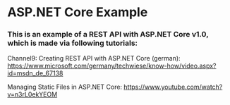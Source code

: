 # ASP.NET Core Example
<h3>This is an example of a REST API with ASP.NET Core v1.0, which is made via following tutorials:</h3>

Channel9: Creating REST API with ASP.NET Core (german): https://www.microsoft.com/germany/techwiese/know-how/video.aspx?id=msdn_de_67138

Managing Static Files in ASP.NET Core: https://www.youtube.com/watch?v=n3rL0ekYEOM
